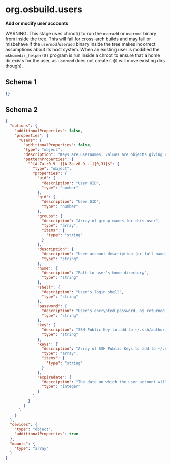 
# org.osbuild.users

**Add or modify user accounts**

WARNING: This stage uses chroot() to run the `useradd` or `usermod` binary
from inside the tree. This will fail for cross-arch builds and may fail or
misbehave if the `usermod`/`useradd` binary inside the tree makes incorrect
assumptions about its host system.
When an existing user is modified the `mkhomedir_helper(8)` program is run
inside a chroot to ensure that a home dir exists for the user, as `usermod`
does not create it (it will move existing dirs though).

## Schema 1

```json
{}
```

## Schema 2

```json
{
  "options": {
    "additionalProperties": false,
    "properties": {
      "users": {
        "additionalProperties": false,
        "type": "object",
        "description": "Keys are usernames, values are objects giving user info.",
        "patternProperties": {
          "^[A-Za-z0-9_.][A-Za-z0-9_.-]{0,31}$": {
            "type": "object",
            "properties": {
              "uid": {
                "description": "User UID",
                "type": "number"
              },
              "gid": {
                "description": "User GID",
                "type": "number"
              },
              "groups": {
                "description": "Array of group names for this user",
                "type": "array",
                "items": {
                  "type": "string"
                }
              },
              "description": {
                "description": "User account description (or full name)",
                "type": "string"
              },
              "home": {
                "description": "Path to user's home directory",
                "type": "string"
              },
              "shell": {
                "description": "User's login shell",
                "type": "string"
              },
              "password": {
                "description": "User's encrypted password, as returned by crypt(3)",
                "type": "string"
              },
              "key": {
                "description": "SSH Public Key to add to ~/.ssh/authorized_keys",
                "type": "string"
              },
              "keys": {
                "description": "Array of SSH Public Keys to add to ~/.ssh/authorized_keys",
                "type": "array",
                "items": {
                  "type": "string"
                }
              },
              "expiredate": {
                "description": "The date on which the user account will be disabled. This date is represented as a number of days since January 1st, 1970.",
                "type": "integer"
              }
            }
          }
        }
      }
    }
  },
  "devices": {
    "type": "object",
    "additionalProperties": true
  },
  "mounts": {
    "type": "array"
  }
}
```
